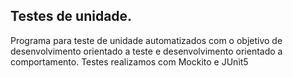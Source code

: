 ## Testes de unidade.

Programa para  teste de unidade automatizados com o objetivo de desenvolvimento orientado a teste e desenvolvimento orientado a comportamento.
Testes realizamos com Mockito e JUnit5
